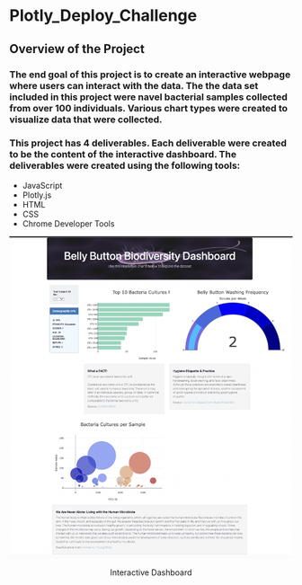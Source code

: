 # Plotly_Deploy_Challenge

## Overview of the Project
### The end goal of this project is to create an interactive webpage where users can interact with the data. The the data set included in this project were navel bacterial samples collected from over 100 individuals. Various chart types were created to visualize data that were collected.

### This project has 4 deliverables. Each deliverable were created to be the content of the interactive dashboard. The deliverables were created using the following tools:
- JavaScript
- Plotly.js
- HTML
- CSS
- Chrome Developer Tools

![This is an image](https://github.com/gmgarin/plotlydiploy/blob/b0cb112c4d62e89234e040c689920393344e17f2/resources/dashbaord.png)

<p align="center">
   Interactive Dashboard
</p>
